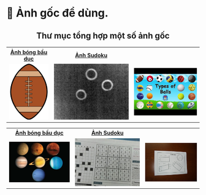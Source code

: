 # 🤖 Ảnh gốc để dùng.

<div align="center">
  <h2>Thư mục tổng hợp một số ảnh gốc</h2>
  <p><em></em></p>

<table>
  <tr>
    <th><a href="https://github.com/MyDreamIsHere0511/ComputerVision/blob/main/images/ball1.jpg">Ảnh bóng bầu dục</a></th>
    <th><a href="https://github.com/MyDreamIsHere0511/ComputerVision/blob/main/images/sudoku.jpg">Ảnh Sudoku</th>
  </tr>
  <tr>
    <td><img src="Picture/ball1.jpg" width="200"></td>
    <td><img src="Picture/ball2.png" width="400"></td>
    <td><img src="Picture/circle1.jpg" width="400"></td>
  </tr>
</table>

<table>
  <tr>
    <th><a href="https://github.com/MyDreamIsHere0511/ComputerVision/blob/main/images/ball1.jpg">Ảnh bóng bầu dục</a></th>
    <th><a href="https://github.com/MyDreamIsHere0511/ComputerVision/blob/main/images/sudoku.jpg">Ảnh Sudoku</th>
  </tr>
  <tr>
    <td><img src="Picture/planet.webp" width="400"></td>
    <td><img src="Picture/sudoku.jpg" width="400"></td>
    <td><img src="Picture/hinhkhoi.jpg" width="400"></td>
  </tr>
</table>
